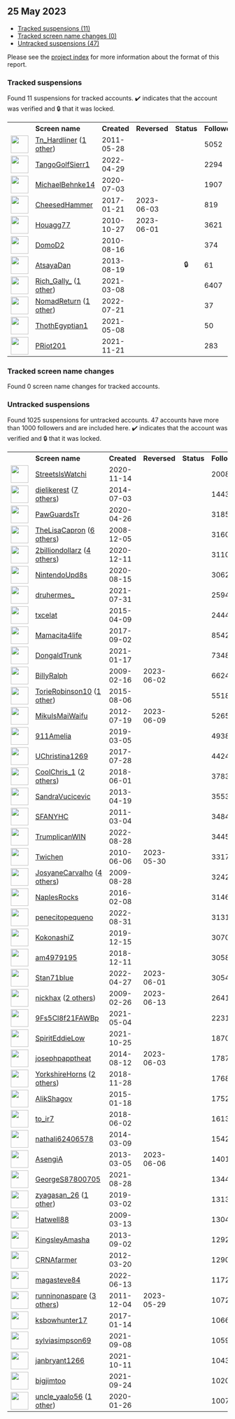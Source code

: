 ## 25 May 2023

* [Tracked suspensions (11)](#tracked-suspensions)
* [Tracked screen name changes (0)](#tracked-screen-name-changes)
* [Untracked suspensions (47)](#untracked-suspensions)

Please see the [project index](https://github.com/travisbrown/twitter-watch) for more information about the format of this report.

### Tracked suspensions

Found 11 suspensions for tracked accounts.
  ✔️ indicates that the account was verified and 🔒 that it was locked.

<table>
    <tr>
        <th></th>
        <th align="left">Screen name</th>
        <th align="left">Created</th>
        <th align="left">Reversed</th>
        <th align="left">Status</th>
        <th align="left">Followers</th>
        <th align="left">Ranking</th></tr>
    </tr>
        <tr>
            <td><a href="https://twitter.com/intent/user?user_id=306963385">
                <img src="https://pbs.twimg.com/profile_images/1510793763102371844/7dsrdd-v_normal.jpg" width="40px" height="40px" align="center"/></a>
            </td>
            <td>
                <a href="https://twitter.com/Tn_Hardliner">Tn_Hardliner</a>&nbsp;(<a href="https://api.memory.lol/v1/tw/id/306963385">1 other</a>)&nbsp;</td>
            <td>2011-05-28</td>
            <td></td>
            <td align="center"></td>
            <td>5052</td>
            <td>885</td>
        </tr>
        <tr>
            <td><a href="https://twitter.com/intent/user?user_id=1520101111839002625">
                <img src="https://pbs.twimg.com/profile_images/1520104301821104128/nHKVMC2P_normal.jpg" width="40px" height="40px" align="center"/></a>
            </td>
            <td>
                <a href="https://twitter.com/TangoGolfSierr1">TangoGolfSierr1</a></td>
            <td>2022-04-29</td>
            <td></td>
            <td align="center"></td>
            <td>2294</td>
            <td>25299</td>
        </tr>
        <tr>
            <td><a href="https://twitter.com/intent/user?user_id=1279089260587413505">
                <img src="https://pbs.twimg.com/profile_images/1475515325483401217/J1TlE9iG_normal.jpg" width="40px" height="40px" align="center"/></a>
            </td>
            <td>
                <a href="https://twitter.com/MichaelBehnke14">MichaelBehnke14</a></td>
            <td>2020-07-03</td>
            <td></td>
            <td align="center"></td>
            <td>1907</td>
            <td>26894</td>
        </tr>
        <tr>
            <td><a href="https://twitter.com/intent/user?user_id=822790772156223488">
                <img src="https://pbs.twimg.com/profile_images/847194217797603329/WXWk5DiG_normal.jpg" width="40px" height="40px" align="center"/></a>
            </td>
            <td>
                <a href="https://twitter.com/CheesedHammer">CheesedHammer</a></td>
            <td>2017-01-21</td>
            <td>2023-06-03</td>
            <td align="center"></td>
            <td>819</td>
            <td>32238</td>
        </tr>
        <tr>
            <td><a href="https://twitter.com/intent/user?user_id=208426176">
                <img src="https://pbs.twimg.com/profile_images/1242820856042094592/-48Hvy4o_normal.jpg" width="40px" height="40px" align="center"/></a>
            </td>
            <td>
                <a href="https://twitter.com/Houagg77">Houagg77</a></td>
            <td>2010-10-27</td>
            <td>2023-06-01</td>
            <td align="center"></td>
            <td>3621</td>
            <td>37547</td>
        </tr>
        <tr>
            <td><a href="https://twitter.com/intent/user?user_id=179098873">
                <img src="https://pbs.twimg.com/profile_images/1466066947/philly_love_normal.jpg" width="40px" height="40px" align="center"/></a>
            </td>
            <td>
                <a href="https://twitter.com/DomoD2">DomoD2</a></td>
            <td>2010-08-16</td>
            <td></td>
            <td align="center"></td>
            <td>374</td>
            <td>38605</td>
        </tr>
        <tr>
            <td><a href="https://twitter.com/intent/user?user_id=1683873104">
                <img src="https://pbs.twimg.com/profile_images/1004712171622854656/3hnzskOe_normal.jpg" width="40px" height="40px" align="center"/></a>
            </td>
            <td>
                <a href="https://twitter.com/AtsayaDan">AtsayaDan</a></td>
            <td>2013-08-19</td>
            <td></td>
            <td align="center">🔒</td>
            <td>61</td>
            <td>41889</td>
        </tr>
        <tr>
            <td><a href="https://twitter.com/intent/user?user_id=1368982946196099074">
                <img src="https://pbs.twimg.com/profile_images/1479282755296968709/RDbfz8Ic_normal.jpg" width="40px" height="40px" align="center"/></a>
            </td>
            <td>
                <a href="https://twitter.com/Rich_Gally_">Rich_Gally_</a>&nbsp;(<a href="https://api.memory.lol/v1/tw/id/1368982946196099074">1 other</a>)&nbsp;</td>
            <td>2021-03-08</td>
            <td></td>
            <td align="center"></td>
            <td>6407</td>
            <td>43220</td>
        </tr>
        <tr>
            <td><a href="https://twitter.com/intent/user?user_id=1550201520096002053">
                <img src="https://pbs.twimg.com/profile_images/1586121031160401922/WLeCjAIA_normal.jpg" width="40px" height="40px" align="center"/></a>
            </td>
            <td>
                <a href="https://twitter.com/NomadReturn">NomadReturn</a>&nbsp;(<a href="https://api.memory.lol/v1/tw/id/1550201520096002053">1 other</a>)&nbsp;</td>
            <td>2022-07-21</td>
            <td></td>
            <td align="center"></td>
            <td>37</td>
            <td>45143</td>
        </tr>
        <tr>
            <td><a href="https://twitter.com/intent/user?user_id=1391101735142313992">
                <img src="https://pbs.twimg.com/profile_images/1584647477721964550/hRd9MEGf_normal.jpg" width="40px" height="40px" align="center"/></a>
            </td>
            <td>
                <a href="https://twitter.com/ThothEgyptian1">ThothEgyptian1</a></td>
            <td>2021-05-08</td>
            <td></td>
            <td align="center"></td>
            <td>50</td>
            <td>53967</td>
        </tr>
        <tr>
            <td><a href="https://twitter.com/intent/user?user_id=1462353223893856259">
                <img src="https://pbs.twimg.com/profile_images/1466153755599122433/2SVJjqzV_normal.jpg" width="40px" height="40px" align="center"/></a>
            </td>
            <td>
                <a href="https://twitter.com/PRiot201">PRiot201</a></td>
            <td>2021-11-21</td>
            <td></td>
            <td align="center"></td>
            <td>283</td>
            <td>76699</td>
        </tr></table>

### Tracked screen name changes

Found 0 screen name changes for tracked accounts.

### Untracked suspensions

Found 1025 suspensions for untracked accounts.
47 accounts have more than 1000 followers and are included here.
  ✔️ indicates that the account was verified and 🔒 that it was locked.

<table>
    <tr>
        <th></th>
        <th align="left">Screen name</th>
        <th align="left">Created</th>
        <th align="left">Reversed</th>
        <th align="left">Status</th>
        <th align="left">Followers</th>
    </tr>
        <tr>
            <td><a href="https://twitter.com/intent/user?user_id=1327727972044967939">
                <img src="https://pbs.twimg.com/profile_images/1330640107175632898/GaQIncuD_normal.jpg" width="40px" height="40px" align="center"/></a>
            </td>
            <td>
                <a href="https://twitter.com/StreetsIsWatchi">StreetsIsWatchi</a></td>
            <td>2020-11-14</td>
            <td></td>
            <td align="center"></td>
            <td>200888</td>
        </tr>
        <tr>
            <td><a href="https://twitter.com/intent/user?user_id=2601737084">
                <img src="https://pbs.twimg.com/profile_images/1505164551922278401/GnA1nN_-_normal.jpg" width="40px" height="40px" align="center"/></a>
            </td>
            <td>
                <a href="https://twitter.com/dielikerest">dielikerest</a>&nbsp;(<a href="https://api.memory.lol/v1/tw/id/2601737084">7 others</a>)&nbsp;</td>
            <td>2014-07-03</td>
            <td></td>
            <td align="center"></td>
            <td>144391</td>
        </tr>
        <tr>
            <td><a href="https://twitter.com/intent/user?user_id=1254445499429634050">
                <img src="https://pbs.twimg.com/profile_images/1594075596111372290/-z0jb-RT_normal.jpg" width="40px" height="40px" align="center"/></a>
            </td>
            <td>
                <a href="https://twitter.com/PawGuardsTr">PawGuardsTr</a></td>
            <td>2020-04-26</td>
            <td></td>
            <td align="center"></td>
            <td>31857</td>
        </tr>
        <tr>
            <td><a href="https://twitter.com/intent/user?user_id=17902569">
                <img src="https://pbs.twimg.com/profile_images/1051673878546669568/ARoZ8ZZ3_normal.jpg" width="40px" height="40px" align="center"/></a>
            </td>
            <td>
                <a href="https://twitter.com/TheLisaCapron">TheLisaCapron</a>&nbsp;(<a href="https://api.memory.lol/v1/tw/id/17902569">6 others</a>)&nbsp;</td>
            <td>2008-12-05</td>
            <td></td>
            <td align="center"></td>
            <td>31604</td>
        </tr>
        <tr>
            <td><a href="https://twitter.com/intent/user?user_id=1337333132073324544">
                <img src="https://pbs.twimg.com/profile_images/1590354212139024386/qOlYq1o2_normal.jpg" width="40px" height="40px" align="center"/></a>
            </td>
            <td>
                <a href="https://twitter.com/2billiondollarz">2billiondollarz</a>&nbsp;(<a href="https://api.memory.lol/v1/tw/id/1337333132073324544">4 others</a>)&nbsp;</td>
            <td>2020-12-11</td>
            <td></td>
            <td align="center"></td>
            <td>31108</td>
        </tr>
        <tr>
            <td><a href="https://twitter.com/intent/user?user_id=1294735641570205697">
                <img src="https://pbs.twimg.com/profile_images/1331001732306857984/QTJmRI-9_normal.jpg" width="40px" height="40px" align="center"/></a>
            </td>
            <td>
                <a href="https://twitter.com/NintendoUpd8s">NintendoUpd8s</a></td>
            <td>2020-08-15</td>
            <td></td>
            <td align="center"></td>
            <td>30626</td>
        </tr>
        <tr>
            <td><a href="https://twitter.com/intent/user?user_id=1421517411124191232">
                <img src="https://pbs.twimg.com/profile_images/1568210946056749056/V3ZqJcXS_normal.jpg" width="40px" height="40px" align="center"/></a>
            </td>
            <td>
                <a href="https://twitter.com/druhermes_">druhermes_</a></td>
            <td>2021-07-31</td>
            <td></td>
            <td align="center"></td>
            <td>25945</td>
        </tr>
        <tr>
            <td><a href="https://twitter.com/intent/user?user_id=3145379514">
                <img src="https://pbs.twimg.com/profile_images/585962105414684672/1hT3D3NU_normal.jpg" width="40px" height="40px" align="center"/></a>
            </td>
            <td>
                <a href="https://twitter.com/txcelat">txcelat</a></td>
            <td>2015-04-09</td>
            <td></td>
            <td align="center"></td>
            <td>24442</td>
        </tr>
        <tr>
            <td><a href="https://twitter.com/intent/user?user_id=904082705410809856">
                <img src="https://pbs.twimg.com/profile_images/1584260159404388352/296gwoRK_normal.jpg" width="40px" height="40px" align="center"/></a>
            </td>
            <td>
                <a href="https://twitter.com/Mamacita4life">Mamacita4life</a></td>
            <td>2017-09-02</td>
            <td></td>
            <td align="center"></td>
            <td>8542</td>
        </tr>
        <tr>
            <td><a href="https://twitter.com/intent/user?user_id=1350634671361593348">
                <img src="https://pbs.twimg.com/profile_images/1352267656615796736/4kKiMjUN_normal.jpg" width="40px" height="40px" align="center"/></a>
            </td>
            <td>
                <a href="https://twitter.com/DongaldTrunk">DongaldTrunk</a></td>
            <td>2021-01-17</td>
            <td></td>
            <td align="center"></td>
            <td>7348</td>
        </tr>
        <tr>
            <td><a href="https://twitter.com/intent/user?user_id=20971050">
                <img src="https://pbs.twimg.com/profile_images/1389935758560141319/0F4xjEeg_normal.jpg" width="40px" height="40px" align="center"/></a>
            </td>
            <td>
                <a href="https://twitter.com/BillyRalph">BillyRalph</a></td>
            <td>2009-02-16</td>
            <td>2023-06-02</td>
            <td align="center"></td>
            <td>6624</td>
        </tr>
        <tr>
            <td><a href="https://twitter.com/intent/user?user_id=3405699262">
                <img src="https://pbs.twimg.com/profile_images/1529579452409303040/ty1po61F_normal.jpg" width="40px" height="40px" align="center"/></a>
            </td>
            <td>
                <a href="https://twitter.com/TorieRobinson10">TorieRobinson10</a>&nbsp;(<a href="https://api.memory.lol/v1/tw/id/3405699262">1 other</a>)&nbsp;</td>
            <td>2015-08-06</td>
            <td></td>
            <td align="center"></td>
            <td>5518</td>
        </tr>
        <tr>
            <td><a href="https://twitter.com/intent/user?user_id=704269952">
                <img src="https://pbs.twimg.com/profile_images/1493431403958132741/GMAbtRau_normal.jpg" width="40px" height="40px" align="center"/></a>
            </td>
            <td>
                <a href="https://twitter.com/MikuIsMaiWaifu">MikuIsMaiWaifu</a></td>
            <td>2012-07-19</td>
            <td>2023-06-09</td>
            <td align="center"></td>
            <td>5265</td>
        </tr>
        <tr>
            <td><a href="https://twitter.com/intent/user?user_id=1102968375284776965">
                <img src="https://pbs.twimg.com/profile_images/1574344847300886528/-TtynWQs_normal.jpg" width="40px" height="40px" align="center"/></a>
            </td>
            <td>
                <a href="https://twitter.com/911Amelia">911Amelia</a></td>
            <td>2019-03-05</td>
            <td></td>
            <td align="center"></td>
            <td>4938</td>
        </tr>
        <tr>
            <td><a href="https://twitter.com/intent/user?user_id=890815051174617089">
                <img src="https://pbs.twimg.com/profile_images/1584291619792199680/k7gMrQO1_normal.jpg" width="40px" height="40px" align="center"/></a>
            </td>
            <td>
                <a href="https://twitter.com/UChristina1269">UChristina1269</a></td>
            <td>2017-07-28</td>
            <td></td>
            <td align="center"></td>
            <td>4424</td>
        </tr>
        <tr>
            <td><a href="https://twitter.com/intent/user?user_id=1002597642789183488">
                <img src="https://pbs.twimg.com/profile_images/1522247399011409920/Z2P9mBij_normal.jpg" width="40px" height="40px" align="center"/></a>
            </td>
            <td>
                <a href="https://twitter.com/CoolChris_1">CoolChris_1</a>&nbsp;(<a href="https://api.memory.lol/v1/tw/id/1002597642789183488">2 others</a>)&nbsp;</td>
            <td>2018-06-01</td>
            <td></td>
            <td align="center"></td>
            <td>3783</td>
        </tr>
        <tr>
            <td><a href="https://twitter.com/intent/user?user_id=1363430365">
                <img src="https://pbs.twimg.com/profile_images/1432071900881096709/LSsBkQTS_normal.jpg" width="40px" height="40px" align="center"/></a>
            </td>
            <td>
                <a href="https://twitter.com/SandraVucicevic">SandraVucicevic</a></td>
            <td>2013-04-19</td>
            <td></td>
            <td align="center"></td>
            <td>3553</td>
        </tr>
        <tr>
            <td><a href="https://twitter.com/intent/user?user_id=260902829">
                <img src="https://pbs.twimg.com/profile_images/1401024526/SFA_Logo_normal.jpg" width="40px" height="40px" align="center"/></a>
            </td>
            <td>
                <a href="https://twitter.com/SFANYHC">SFANYHC</a></td>
            <td>2011-03-04</td>
            <td></td>
            <td align="center"></td>
            <td>3484</td>
        </tr>
        <tr>
            <td><a href="https://twitter.com/intent/user?user_id=1563903189916811266">
                <img src="https://pbs.twimg.com/profile_images/1598856279568547841/ZaHEPokD_normal.jpg" width="40px" height="40px" align="center"/></a>
            </td>
            <td>
                <a href="https://twitter.com/TrumplicanWIN">TrumplicanWIN</a></td>
            <td>2022-08-28</td>
            <td></td>
            <td align="center"></td>
            <td>3445</td>
        </tr>
        <tr>
            <td><a href="https://twitter.com/intent/user?user_id=152678956">
                <img src="https://pbs.twimg.com/profile_images/606477862443446273/BPBmQbmD_normal.jpg" width="40px" height="40px" align="center"/></a>
            </td>
            <td>
                <a href="https://twitter.com/Twichen">Twichen</a></td>
            <td>2010-06-06</td>
            <td>2023-05-30</td>
            <td align="center"></td>
            <td>3317</td>
        </tr>
        <tr>
            <td><a href="https://twitter.com/intent/user?user_id=69648196">
                <img src="https://pbs.twimg.com/profile_images/1593709094610796548/rGooUxgN_normal.jpg" width="40px" height="40px" align="center"/></a>
            </td>
            <td>
                <a href="https://twitter.com/JosyaneCarvalho">JosyaneCarvalho</a>&nbsp;(<a href="https://api.memory.lol/v1/tw/id/69648196">4 others</a>)&nbsp;</td>
            <td>2009-08-28</td>
            <td></td>
            <td align="center"></td>
            <td>3242</td>
        </tr>
        <tr>
            <td><a href="https://twitter.com/intent/user?user_id=4886325111">
                <img src="https://pbs.twimg.com/profile_images/696505337336197123/ti-cXlRL_normal.jpg" width="40px" height="40px" align="center"/></a>
            </td>
            <td>
                <a href="https://twitter.com/NaplesRocks">NaplesRocks</a></td>
            <td>2016-02-08</td>
            <td></td>
            <td align="center"></td>
            <td>3146</td>
        </tr>
        <tr>
            <td><a href="https://twitter.com/intent/user?user_id=1564798862996520961">
                <img src="https://pbs.twimg.com/profile_images/1564800828204007424/mbPLzTzt_normal.jpg" width="40px" height="40px" align="center"/></a>
            </td>
            <td>
                <a href="https://twitter.com/penecitopequeno">penecitopequeno</a></td>
            <td>2022-08-31</td>
            <td></td>
            <td align="center"></td>
            <td>3131</td>
        </tr>
        <tr>
            <td><a href="https://twitter.com/intent/user?user_id=1206089289794080769">
                <img src="https://pbs.twimg.com/profile_images/1524670691442053120/n9JGXO_G_normal.jpg" width="40px" height="40px" align="center"/></a>
            </td>
            <td>
                <a href="https://twitter.com/KokonashiZ">KokonashiZ</a></td>
            <td>2019-12-15</td>
            <td></td>
            <td align="center"></td>
            <td>3070</td>
        </tr>
        <tr>
            <td><a href="https://twitter.com/intent/user?user_id=1072555738457874433">
                <img src="https://pbs.twimg.com/profile_images/1072556796877914113/QCrDoTvh_normal.jpg" width="40px" height="40px" align="center"/></a>
            </td>
            <td>
                <a href="https://twitter.com/am4979195">am4979195</a></td>
            <td>2018-12-11</td>
            <td></td>
            <td align="center"></td>
            <td>3058</td>
        </tr>
        <tr>
            <td><a href="https://twitter.com/intent/user?user_id=1519453900407021568">
                <img src="https://pbs.twimg.com/profile_images/1552527591235633152/rN-l82p__normal.jpg" width="40px" height="40px" align="center"/></a>
            </td>
            <td>
                <a href="https://twitter.com/Stan71blue">Stan71blue</a></td>
            <td>2022-04-27</td>
            <td>2023-06-01</td>
            <td align="center"></td>
            <td>3054</td>
        </tr>
        <tr>
            <td><a href="https://twitter.com/intent/user?user_id=22071511">
                <img src="https://pbs.twimg.com/profile_images/1583206662621503499/MaP6hcH3_normal.jpg" width="40px" height="40px" align="center"/></a>
            </td>
            <td>
                <a href="https://twitter.com/nickhax">nickhax</a>&nbsp;(<a href="https://api.memory.lol/v1/tw/id/22071511">2 others</a>)&nbsp;</td>
            <td>2009-02-26</td>
            <td>2023-06-13</td>
            <td align="center"></td>
            <td>2641</td>
        </tr>
        <tr>
            <td><a href="https://twitter.com/intent/user?user_id=1389578940298059785">
                <img src="https://pbs.twimg.com/profile_images/1479193048953528320/-cqMnzbG_normal.jpg" width="40px" height="40px" align="center"/></a>
            </td>
            <td>
                <a href="https://twitter.com/9Fs5Cl8f21FAWBp">9Fs5Cl8f21FAWBp</a></td>
            <td>2021-05-04</td>
            <td></td>
            <td align="center"></td>
            <td>2231</td>
        </tr>
        <tr>
            <td><a href="https://twitter.com/intent/user?user_id=1452728439946059783">
                <img src="https://pbs.twimg.com/profile_images/1466514122644889608/uYvpZfq8_normal.jpg" width="40px" height="40px" align="center"/></a>
            </td>
            <td>
                <a href="https://twitter.com/SpiritEddieLow">SpiritEddieLow</a></td>
            <td>2021-10-25</td>
            <td></td>
            <td align="center"></td>
            <td>1870</td>
        </tr>
        <tr>
            <td><a href="https://twitter.com/intent/user?user_id=2727725336">
                <img src="https://pbs.twimg.com/profile_images/1591178764276441088/KUvpvjAC_normal.jpg" width="40px" height="40px" align="center"/></a>
            </td>
            <td>
                <a href="https://twitter.com/josephpapptheat">josephpapptheat</a></td>
            <td>2014-08-12</td>
            <td>2023-06-03</td>
            <td align="center"></td>
            <td>1787</td>
        </tr>
        <tr>
            <td><a href="https://twitter.com/intent/user?user_id=1067902019149725696">
                <img src="https://pbs.twimg.com/profile_images/1581660086036041734/kPqau6oG_normal.jpg" width="40px" height="40px" align="center"/></a>
            </td>
            <td>
                <a href="https://twitter.com/YorkshireHorns">YorkshireHorns</a>&nbsp;(<a href="https://api.memory.lol/v1/tw/id/1067902019149725696">2 others</a>)&nbsp;</td>
            <td>2018-11-28</td>
            <td></td>
            <td align="center"></td>
            <td>1768</td>
        </tr>
        <tr>
            <td><a href="https://twitter.com/intent/user?user_id=2984634485">
                <img src="https://pbs.twimg.com/profile_images/564839501831208960/vdI2VSj__normal.jpeg" width="40px" height="40px" align="center"/></a>
            </td>
            <td>
                <a href="https://twitter.com/AlikShagov">AlikShagov</a></td>
            <td>2015-01-18</td>
            <td></td>
            <td align="center"></td>
            <td>1752</td>
        </tr>
        <tr>
            <td><a href="https://twitter.com/intent/user?user_id=1002734684885979137">
                <img src="https://pbs.twimg.com/profile_images/1562429179731247104/lcE5Ml0-_normal.jpg" width="40px" height="40px" align="center"/></a>
            </td>
            <td>
                <a href="https://twitter.com/to_ir7">to_ir7</a></td>
            <td>2018-06-02</td>
            <td></td>
            <td align="center"></td>
            <td>1613</td>
        </tr>
        <tr>
            <td><a href="https://twitter.com/intent/user?user_id=2380846225">
                <img src="https://pbs.twimg.com/profile_images/1249133396149833728/GimE3Z8E_normal.jpg" width="40px" height="40px" align="center"/></a>
            </td>
            <td>
                <a href="https://twitter.com/nathali62406578">nathali62406578</a></td>
            <td>2014-03-09</td>
            <td></td>
            <td align="center"></td>
            <td>1542</td>
        </tr>
        <tr>
            <td><a href="https://twitter.com/intent/user?user_id=1243802816">
                <img src="https://pbs.twimg.com/profile_images/811108859561512960/Dx5-fnIe_normal.jpg" width="40px" height="40px" align="center"/></a>
            </td>
            <td>
                <a href="https://twitter.com/AsengiA">AsengiA</a></td>
            <td>2013-03-05</td>
            <td>2023-06-06</td>
            <td align="center"></td>
            <td>1401</td>
        </tr>
        <tr>
            <td><a href="https://twitter.com/intent/user?user_id=1431700566720270338">
                <img src="https://pbs.twimg.com/profile_images/1432087293305753605/DtcHD8tn_normal.jpg" width="40px" height="40px" align="center"/></a>
            </td>
            <td>
                <a href="https://twitter.com/GeorgeS87800705">GeorgeS87800705</a></td>
            <td>2021-08-28</td>
            <td></td>
            <td align="center"></td>
            <td>1344</td>
        </tr>
        <tr>
            <td><a href="https://twitter.com/intent/user?user_id=1101795429904080897">
                <img src="https://pbs.twimg.com/profile_images/1590729784258359296/JmIghxbg_normal.jpg" width="40px" height="40px" align="center"/></a>
            </td>
            <td>
                <a href="https://twitter.com/zyagasan_26">zyagasan_26</a>&nbsp;(<a href="https://api.memory.lol/v1/tw/id/1101795429904080897">1 other</a>)&nbsp;</td>
            <td>2019-03-02</td>
            <td></td>
            <td align="center"></td>
            <td>1313</td>
        </tr>
        <tr>
            <td><a href="https://twitter.com/intent/user?user_id=24271190">
                <img src="https://pbs.twimg.com/profile_images/1254112983246127104/6cReyha1_normal.jpg" width="40px" height="40px" align="center"/></a>
            </td>
            <td>
                <a href="https://twitter.com/Hatwell88">Hatwell88</a></td>
            <td>2009-03-13</td>
            <td></td>
            <td align="center"></td>
            <td>1304</td>
        </tr>
        <tr>
            <td><a href="https://twitter.com/intent/user?user_id=1722330313">
                <img src="https://pbs.twimg.com/profile_images/1475841521928880137/pxhqkvS4_normal.jpg" width="40px" height="40px" align="center"/></a>
            </td>
            <td>
                <a href="https://twitter.com/KingsleyAmasha">KingsleyAmasha</a></td>
            <td>2013-09-02</td>
            <td></td>
            <td align="center"></td>
            <td>1292</td>
        </tr>
        <tr>
            <td><a href="https://twitter.com/intent/user?user_id=531312277">
                <img src="https://pbs.twimg.com/profile_images/1493560218747392008/Vtq3siZu_normal.jpg" width="40px" height="40px" align="center"/></a>
            </td>
            <td>
                <a href="https://twitter.com/CRNAfarmer">CRNAfarmer</a></td>
            <td>2012-03-20</td>
            <td></td>
            <td align="center"></td>
            <td>1290</td>
        </tr>
        <tr>
            <td><a href="https://twitter.com/intent/user?user_id=1536311767386796032">
                <img src="https://pbs.twimg.com/profile_images/1536311969900273665/QqsYiMZI_normal.jpg" width="40px" height="40px" align="center"/></a>
            </td>
            <td>
                <a href="https://twitter.com/magasteve84">magasteve84</a></td>
            <td>2022-06-13</td>
            <td></td>
            <td align="center"></td>
            <td>1172</td>
        </tr>
        <tr>
            <td><a href="https://twitter.com/intent/user?user_id=428359682">
                <img src="https://pbs.twimg.com/profile_images/1524483694743937027/eiyWNh5A_normal.jpg" width="40px" height="40px" align="center"/></a>
            </td>
            <td>
                <a href="https://twitter.com/runninonaspare">runninonaspare</a>&nbsp;(<a href="https://api.memory.lol/v1/tw/id/428359682">3 others</a>)&nbsp;</td>
            <td>2011-12-04</td>
            <td>2023-05-29</td>
            <td align="center"></td>
            <td>1072</td>
        </tr>
        <tr>
            <td><a href="https://twitter.com/intent/user?user_id=820365464345935873">
                <img src="https://pbs.twimg.com/profile_images/1597801217295618048/WvHIOxng_normal.jpg" width="40px" height="40px" align="center"/></a>
            </td>
            <td>
                <a href="https://twitter.com/ksbowhunter17">ksbowhunter17</a></td>
            <td>2017-01-14</td>
            <td></td>
            <td align="center"></td>
            <td>1066</td>
        </tr>
        <tr>
            <td><a href="https://twitter.com/intent/user?user_id=1435533940362817538">
                <img src="https://pbs.twimg.com/profile_images/1435534402252115968/yxJzpNCB_normal.jpg" width="40px" height="40px" align="center"/></a>
            </td>
            <td>
                <a href="https://twitter.com/sylviasimpson69">sylviasimpson69</a></td>
            <td>2021-09-08</td>
            <td></td>
            <td align="center"></td>
            <td>1059</td>
        </tr>
        <tr>
            <td><a href="https://twitter.com/intent/user?user_id=1447590642113208325">
                <img src="https://pbs.twimg.com/profile_images/1447591090345873415/DZD2OMIO_normal.jpg" width="40px" height="40px" align="center"/></a>
            </td>
            <td>
                <a href="https://twitter.com/janbryant1266">janbryant1266</a></td>
            <td>2021-10-11</td>
            <td></td>
            <td align="center"></td>
            <td>1043</td>
        </tr>
        <tr>
            <td><a href="https://twitter.com/intent/user?user_id=1441224141009350656">
                <img src="https://pbs.twimg.com/profile_images/1441224573496664067/ZcBuaKi8_normal.jpg" width="40px" height="40px" align="center"/></a>
            </td>
            <td>
                <a href="https://twitter.com/bigjimtoo">bigjimtoo</a></td>
            <td>2021-09-24</td>
            <td></td>
            <td align="center"></td>
            <td>1020</td>
        </tr>
        <tr>
            <td><a href="https://twitter.com/intent/user?user_id=1221532731886096393">
                <img src="https://pbs.twimg.com/profile_images/1524586379451244544/4R2qXig4_normal.jpg" width="40px" height="40px" align="center"/></a>
            </td>
            <td>
                <a href="https://twitter.com/uncle_yaalo56">uncle_yaalo56</a>&nbsp;(<a href="https://api.memory.lol/v1/tw/id/1221532731886096393">1 other</a>)&nbsp;</td>
            <td>2020-01-26</td>
            <td></td>
            <td align="center"></td>
            <td>1007</td>
        </tr></table>
